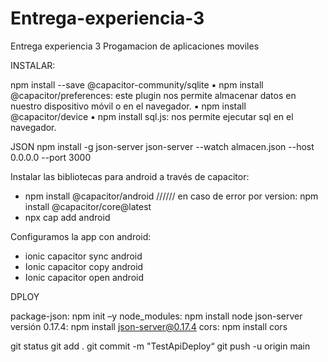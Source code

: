 # Entrega-experiencia-3
Entrega experiencia 3 Progamacion de aplicaciones moviles

INSTALAR:

npm install --save @capacitor-community/sqlite
▪ npm install @capacitor/preferences: este plugin nos permite almacenar datos en
nuestro dispositivo móvil o en el navegador.
▪ npm install @capacitor/device
▪ npm install sql.js: nos permite ejecutar sql en el navegador.

JSON
npm install -g json-server
json-server --watch almacen.json --host 0.0.0.0 --port 3000

Instalar las bibliotecas para android a través de capacitor:

- npm install @capacitor/android  ////// en caso de error por version: npm install @capacitor/core@latest
- npx cap add android

Configuramos la app con android:

- ionic capacitor sync android
- Ionic capacitor copy android
- Ionic capacitor open android

DPLOY

package-json: npm init –y
node_modules: npm install node
json-server versión 0.17.4: npm install json-server@0.17.4
cors: npm install cors

git status
git add .
git commit -m "TestApiDeploy“
git push -u origin main

